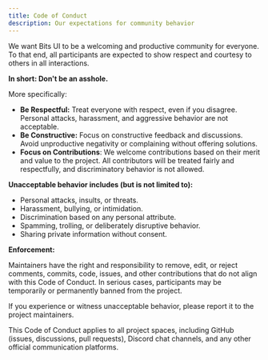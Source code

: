 ```yaml
---
title: Code of Conduct
description: Our expectations for community behavior
---
```


We want Bits UI to be a welcoming and productive community for everyone. To that end, all participants are expected to show respect and courtesy to others in all interactions.

**In short: Don't be an asshole.**

More specifically:

-   **Be Respectful:** Treat everyone with respect, even if you disagree. Personal attacks, harassment, and aggressive behavior are not acceptable.
-   **Be Constructive:** Focus on constructive feedback and discussions. Avoid unproductive negativity or complaining without offering solutions.
-   **Focus on Contributions**: We welcome contributions based on their merit and value to the project. All contributors will be treated fairly and respectfully, and discriminatory behavior is not allowed.

**Unacceptable behavior includes (but is not limited to):**

-   Personal attacks, insults, or threats.
-   Harassment, bullying, or intimidation.
-   Discrimination based on any personal attribute.
-   Spamming, trolling, or deliberately disruptive behavior.
-   Sharing private information without consent.

**Enforcement:**

Maintainers have the right and responsibility to remove, edit, or reject comments, commits, code, issues, and other contributions that do not align with this Code of Conduct. In serious cases, participants may be temporarily or permanently banned from the project.

If you experience or witness unacceptable behavior, please report it to the project maintainers.

This Code of Conduct applies to all project spaces, including GitHub (issues, discussions, pull requests), Discord chat channels, and any other official communication platforms.
